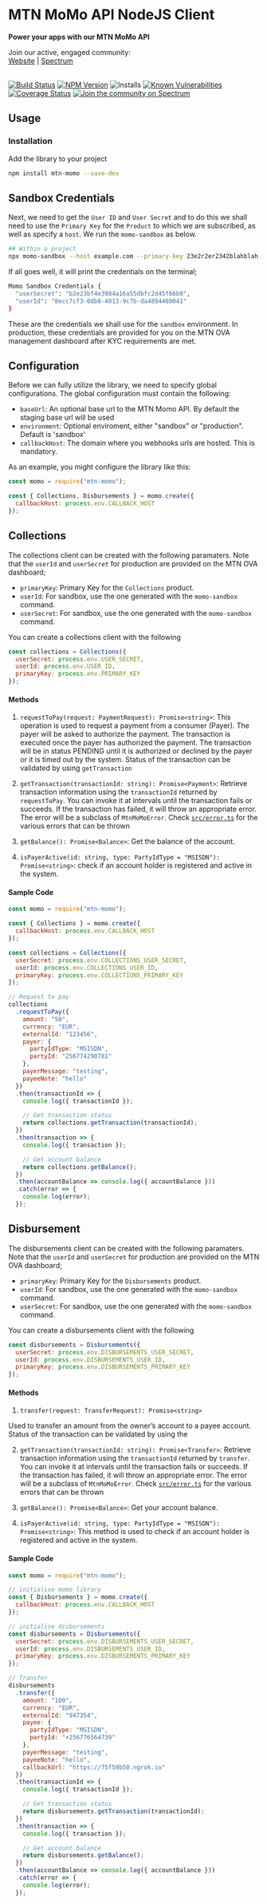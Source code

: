# MTN MoMo API NodeJS Client</h1>

<strong>Power your apps with our MTN MoMo API</strong>

<div>
  Join our active, engaged community: <br>
  <a href="https://momodeveloper.mtn.com/">Website</a>
  <span> | </span>
  <a href="https://spectrum.chat/momo-api-developers/">Spectrum</a>
  <br><br>
</div>


[![Build Status](https://travis-ci.com/sparkplug/momoapi-node.svg?branch=master)](https://travis-ci.com/sparkplug/momoapi-node)
[![NPM Version](https://badge.fury.io/js/mtn-momo.svg)](https://badge.fury.io/js/mtn-momo)
![Installs](https://img.shields.io/npm/dt/mtn-momo.svg)
[![Known Vulnerabilities](https://snyk.io/test/npm/mtn-momo/badge.svg)](https://snyk.io/test/npm/mtn-momo)
[![Coverage Status](https://coveralls.io/repos/github/sparkplug/momoapi-node/badge.svg?branch=master)](https://coveralls.io/github/sparkplug/momoapi-node?branch=master)
[![Join the community on Spectrum](https://withspectrum.github.io/badge/badge.svg)](https://spectrum.chat/momo-api-developers/)


## Usage

### Installation

Add the library to your project

```sh
npm install mtn-momo --save-dev
```

## Sandbox Credentials

Next, we need to get the `User ID` and `User Secret` and to do this we shall need to use the `Primary Key` for the `Product` to which we are subscribed, as well as specify a `host`. We run the `momo-sandbox` as below.

```sh
## Within a project
npx momo-sandbox --host example.com --primary-key 23e2r2er2342blahblah
```

If all goes well, it will print the credentials on the terminal;

```sh
Momo Sandbox Credentials {
  "userSecret": "b2e23bf4e3984a16a55dbfc2d45f66b0",
  "userId": "8ecc7cf3-0db8-4013-9c7b-da4894460041"
}
```

These are the credentials we shall use for the `sandbox` environment. In production, these credentials are provided for you on the MTN OVA management dashboard after KYC requirements are met.

## Configuration

Before we can fully utilize the library, we need to specify global configurations. The global configuration must contain the following:

- `baseUrl`: An optional base url to the MTN Momo API. By default the staging base url will be used
- `environment`: Optional enviroment, either "sandbox" or "production". Default is 'sandbox'
- `callbackHost`: The domain where you webhooks urls are hosted. This is mandatory.

As an example, you might configure the library like this:

```js
const momo = require("mtn-momo");

const { Collections, Disbursements } = momo.create({
  callbackHost: process.env.CALLBACK_HOST
});
```

## Collections

The collections client can be created with the following paramaters. Note that the `userId` and `userSecret` for production are provided on the MTN OVA dashboard;

- `primaryKey`: Primary Key for the `Collections` product.
- `userId`: For sandbox, use the one generated with the `momo-sandbox` command.
- `userSecret`: For sandbox, use the one generated with the `momo-sandbox` command.

You can create a collections client with the following

```js
const collections = Collections({
  userSecret: process.env.USER_SECRET,
  userId: process.env.USER_ID,
  primaryKey: process.env.PRIMARY_KEY
});
```

#### Methods

1. `requestToPay(request: PaymentRequest): Promise<string>`: This operation is used to request a payment from a consumer (Payer). The payer will be asked to authorize the payment. The transaction is executed once the payer has authorized the payment. The transaction will be in status PENDING until it is authorized or declined by the payer or it is timed out by the system. Status of the transaction can be validated by using `getTransaction`

2. `getTransaction(transactionId: string): Promise<Payment>`: Retrieve transaction information using the `transactionId` returned by `requestToPay`. You can invoke it at intervals until the transaction fails or succeeds. If the transaction has failed, it will throw an appropriate error. The error will be a subclass of `MtnMoMoError`. Check [`src/error.ts`](https://github.com/sparkplug/momoapi-node/blob/master/src/errors.ts) for the various errors that can be thrown

3. `getBalance(): Promise<Balance>`: Get the balance of the account.

4. `isPayerActive(id: string, type: PartyIdType = "MSISDN"): Promise<string>`: check if an account holder is registered and active in the system.

#### Sample Code

```js
const momo = require("mtn-momo");

const { Collections } = momo.create({
  callbackHost: process.env.CALLBACK_HOST
});

const collections = Collections({
  userSecret: process.env.COLLECTIONS_USER_SECRET,
  userId: process.env.COLLECTIONS_USER_ID,
  primaryKey: process.env.COLLECTIONS_PRIMARY_KEY
});

// Request to pay
collections
  .requestToPay({
    amount: "50",
    currency: "EUR",
    externalId: "123456",
    payer: {
      partyIdType: "MSISDN",
      partyId: "256774290781"
    },
    payerMessage: "testing",
    payeeNote: "hello"
  })
  .then(transactionId => {
    console.log({ transactionId });

    // Get transaction status
    return collections.getTransaction(transactionId);
  })
  .then(transaction => {
    console.log({ transaction });

    // Get account balance
    return collections.getBalance();
  })
  .then(accountBalance => console.log({ accountBalance }))
  .catch(error => {
    console.log(error);
  });
```

## Disbursement

The disbursements client can be created with the following paramaters. Note that the `userId` and `userSecret` for production are provided on the MTN OVA dashboard;

- `primaryKey`: Primary Key for the `Disbursements` product.
- `userId`: For sandbox, use the one generated with the `momo-sandbox` command.
- `userSecret`: For sandbox, use the one generated with the `momo-sandbox` command.

You can create a disbursements client with the following

```js
const disbursements = Disbursements({
  userSecret: process.env.DISBURSEMENTS_USER_SECRET,
  userId: process.env.DISBURSEMENTS_USER_ID,
  primaryKey: process.env.DISBURSEMENTS_PRIMARY_KEY
});
```

#### Methods

1. `transfer(request: TransferRequest): Promise<string>`

Used to transfer an amount from the owner’s account to a payee account. Status of the transaction can be validated by using the

2. `getTransaction(transactionId: string): Promise<Transfer>`: Retrieve transaction information using the `transactionId` returned by `transfer`. You can invoke it at intervals until the transaction fails or succeeds. If the transaction has failed, it will throw an appropriate error. The error will be a subclass of `MtnMoMoError`. Check [`src/error.ts`](https://github.com/sparkplug/momoapi-node/blob/master/src/errors.ts) for the various errors that can be thrown

3. `getBalance(): Promise<Balance>`: Get your account balance.

4. `isPayerActive(id: string, type: PartyIdType = "MSISDN"): Promise<string>`: This method is used to check if an account holder is registered and active in the system.

#### Sample Code

```js
const momo = require("mtn-momo");

// initialise momo library
const { Disbursements } = momo.create({
  callbackHost: process.env.CALLBACK_HOST
});

// initialise disbursements
const disbursements = Disbursements({
  userSecret: process.env.DISBURSEMENTS_USER_SECRET,
  userId: process.env.DISBURSEMENTS_USER_ID,
  primaryKey: process.env.DISBURSEMENTS_PRIMARY_KEY
});

// Transfer
disbursements
  .transfer({
    amount: "100",
    currency: "EUR",
    externalId: "947354",
    payee: {
      partyIdType: "MSISDN",
      partyId: "+256776564739"
    },
    payerMessage: "testing",
    payeeNote: "hello",
    callbackUrl: "https://75f59b50.ngrok.io"
  })
  .then(transactionId => {
    console.log({ transactionId });

    // Get transaction status
    return disbursements.getTransaction(transactionId);
  })
  .then(transaction => {
    console.log({ transaction });

    // Get account balance
    return disbursements.getBalance();
  })
  .then(accountBalance => console.log({ accountBalance }))
  .catch(error => {
    console.log(error);
  });
```
